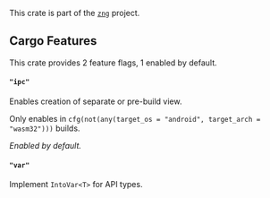 <!--do doc --readme header-->
This crate is part of the [`zng`](https://github.com/zng-ui/zng?tab=readme-ov-file#crates) project.


<!--do doc --readme features-->
## Cargo Features

This crate provides 2 feature flags, 1 enabled by default.

#### `"ipc"`
Enables creation of separate or pre-build view.

Only enables in `cfg(not(any(target_os = "android", target_arch = "wasm32")))` builds.

*Enabled by default.*

#### `"var"`
Implement `IntoVar<T>` for API types.

<!--do doc --readme #SECTION-END-->


